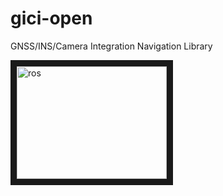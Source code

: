 # gici-open
GNSS/INS/Camera Integration Navigation Library

<a href="https://youtu.be/dAczU-7r85U" target="_blank"><img src="https://github.com/chichengcn/gici-open-dataset/blob/master/figures/run/4.1_ros.png" 
alt="ros" width="240" height="180" border="10" /></a>
